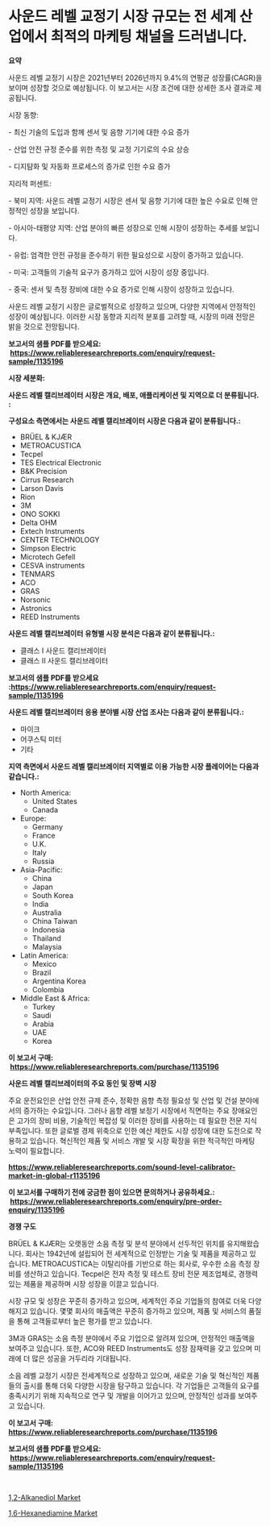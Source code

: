<p><h1>사운드 레벨 교정기 시장 규모는 전 세계 산업에서 최적의 마케팅 채널을 드러냅니다.</h1></p><p><strong>요약</strong></p>
<p><p>사운드 레벨 교정기 시장은 2021년부터 2026년까지 9.4%의 연평균 성장률(CAGR)을 보이며 성장할 것으로 예상됩니다. 이 보고서는 시장 조건에 대한 상세한 조사 결과로 제공됩니다.</p><p>시장 동향:</p><p>- 최신 기술의 도입과 함께 센서 및 음향 기기에 대한 수요 증가</p><p>- 산업 안전 규정 준수를 위한 측정 및 교정 기기로의 수요 상승</p><p>- 디지턈화 및 자동화 프로세스의 증가로 인한 수요 증가</p><p>지리적 퍼센트:</p><p>- 북미 지역: 사운드 레벨 교정기 시장은 센서 및 음향 기기에 대한 높은 수요로 인해 안정적인 성장을 보입니다.</p><p>- 아시아-태평양 지역: 산업 분야의 빠른 성장으로 인해 시장이 성장하는 추세를 보입니다.</p><p>- 유럽: 엄격한 안전 규정을 준수하기 위한 필요성으로 시장이 증가하고 있습니다.</p><p>- 미국: 고객들의 기술적 요구가 증가하고 있어 시장이 성장 중입니다.</p><p>- 중국: 센서 및 측정 장비에 대한 수요 증가로 인해 시장이 성장하고 있습니다.</p><p>사운드 레벨 교정기 시장은 글로벌적으로 성장하고 있으며, 다양한 지역에서 안정적인 성장이 예상됩니다. 이러한 시장 동향과 지리적 분포를 고려할 때, 시장의 미래 전망은 밝을 것으로 전망됩니다.</p></p>
<p><strong>보고서의 샘플 PDF를 받으세요: &nbsp;<a href="https://www.reliableresearchreports.com/enquiry/request-sample/1135196">https://www.reliableresearchreports.com/enquiry/request-sample/1135196</a></strong></p>
<p><strong>시장 세분화:</strong></p>
<p><strong> 사운드 레벨 캘리브레이터 시장은 개요, 배포, 애플리케이션 및 지역으로 더 분류됩니다. :</strong></p>
<p><strong>구성요소 측면에서는 사운드 레벨 캘리브레이터 시장은 다음과 같이 분류됩니다.:</strong></p>
<p><ul><li>BRÜEL & KJÆR</li><li>METROACUSTICA</li><li>Tecpel</li><li>TES Electrical Electronic</li><li>B&K Precision</li><li>Cirrus Research</li><li>Larson Davis</li><li>Rion</li><li>3M</li><li>ONO SOKKI</li><li>Delta OHM</li><li>Extech Instruments</li><li>CENTER TECHNOLOGY</li><li>Simpson Electric</li><li>Microtech Gefell</li><li>CESVA instruments</li><li>TENMARS</li><li>ACO</li><li>GRAS</li><li>Norsonic</li><li>Astronics</li><li>REED Instruments</li></ul></p>
<p><strong> 사운드 레벨 캘리브레이터 유형별 시장 분석은 다음과 같이 분류됩니다.:</strong></p>
<p><ul><li>클래스 I 사운드 캘리브레이터</li><li>클래스 II 사운드 캘리브레이터</li></ul></p>
<p><strong>보고서의 샘플 PDF를 받으세요 :<a href="https://www.reliableresearchreports.com/enquiry/request-sample/1135196">https://www.reliableresearchreports.com/enquiry/request-sample/1135196</a></strong></p>
<p><strong> 사운드 레벨 캘리브레이터 응용 분야별 시장 산업 조사는 다음과 같이 분류됩니다.:</strong></p>
<p><ul><li>마이크</li><li>어쿠스틱 미터</li><li>기타</li></ul></p>
<p><strong>지역 측면에서 사운드 레벨 캘리브레이터 지역별로 이용 가능한 시장 플레이어는 다음과 같습니다.:</strong></p>
<p><ul>
    <li>
        North America:
        <ul>
            <li>United States</li>
            <li>Canada</li>
        </ul>
    </li>
    <li>
        Europe:
        <ul>
            <li>Germany</li>
            <li>France</li>
            <li>U.K.</li>
            <li>Italy</li>
            <li>Russia</li>
        </ul>
    </li>
    <li>
        Asia-Pacific:
        <ul>
            <li>China</li>
            <li>Japan</li>
            <li>South Korea</li>
            <li>India</li>
            <li>Australia</li>
            <li>China Taiwan</li>
            <li>Indonesia</li>
            <li>Thailand</li>
            <li>Malaysia</li>
        </ul>
    </li>
    <li>
        Latin America:
        <ul>
            <li>Mexico</li>
            <li>Brazil</li>
            <li>Argentina Korea</li>
            <li>Colombia</li>
        </ul>
    </li>
    <li>
        Middle East & Africa:
        <ul>
            <li>Turkey</li>
            <li>Saudi</li>
            <li>Arabia</li>
            <li>UAE</li>
            <li>Korea</li>
        </ul>
    </li>
    </ul></p>
<p><strong>이 보고서 구매: &nbsp;<a href="https://www.reliableresearchreports.com/purchase/1135196">https://www.reliableresearchreports.com/purchase/1135196</a></strong></p>
<p><strong>사운드 레벨 캘리브레이터의 주요 동인 및 장벽 시장</strong></p>
<p><p>주요 운전요인은 산업 안전 규제 준수, 정확한 음향 측정 필요성 및 산업 및 건설 분야에서의 증가하는 수요입니다. 그러나 음향 레벨 보정기 시장에서 직면하는 주요 장애요인은 고가의 장비 비용, 기술적인 복잡성 및 이러한 장비를 사용하는 데 필요한 전문 지식 부족입니다. 또한 글로벌 경제 위축으로 인한 예산 제한도 시장 성장에 대한 도전으로 작용하고 있습니다. 혁신적인 제품 및 서비스 개발 및 시장 확장을 위한 적극적인 마케팅 노력이 필요합니다.</p></p>
<p><strong><a href="https://www.reliableresearchreports.com/sound-level-calibrator-market-in-global-r1135196">https://www.reliableresearchreports.com/sound-level-calibrator-market-in-global-r1135196</a></strong></p>
<p><strong>이 보고서를 구매하기 전에 궁금한 점이 있으면 문의하거나 공유하세요.: &nbsp;<a href="https://www.reliableresearchreports.com/enquiry/pre-order-enquiry/1135196">https://www.reliableresearchreports.com/enquiry/pre-order-enquiry/1135196</a></strong></p>
<p><strong>경쟁 구도</strong></p>
<p><p>BRÜEL & KJÆR는 오랫동안 소음 측정 및 분석 분야에서 선두적인 위치를 유지해왔습니다. 회사는 1942년에 설립되어 전 세계적으로 인정받는 기술 및 제품을 제공하고 있습니다. METROACUSTICA는 이탈리아를 기반으로 하는 회사로, 우수한 소음 측정 장비를 생산하고 있습니다. Tecpel은 전자 측정 및 테스트 장비 전문 제조업체로, 경쟁력 있는 제품을 제공하며 시장 성장을 이끌고 있습니다. </p><p>시장 규모 및 성장은 꾸준히 증가하고 있으며, 세계적인 주요 기업들의 참여로 더욱 다양해지고 있습니다. 몇몇 회사의 매출액은 꾸준히 증가하고 있으며, 제품 및 서비스의 품질을 통해 고객들로부터 높은 평가를 받고 있습니다. </p><p>3M과 GRAS는 소음 측정 분야에서 주요 기업으로 알려져 있으며, 안정적인 매출액을 보여주고 있습니다. 또한, ACO와 REED Instruments도 성장 잠재력을 갖고 있으며 미래에 더 많은 성공을 거두리라 기대됩니다.</p><p>소음 레벨 교정기 시장은 전세계적으로 성장하고 있으며, 새로운 기술 및 혁신적인 제품들의 출시를 통해 더욱 다양한 시장을 탐구하고 있습니다. 각 기업들은 고객들의 요구를 충족시키기 위해 지속적으로 연구 및 개발을 이어가고 있으며, 안정적인 성과를 보여주고 있습니다.</p></p>
<p><strong>이 보고서 구매: &nbsp; <a href="https://www.reliableresearchreports.com/purchase/1135196">https://www.reliableresearchreports.com/purchase/1135196</a></strong></p>
<p><strong>보고서의 샘플 PDF를 받으세요: &nbsp;<a href="https://www.reliableresearchreports.com/enquiry/request-sample/1135196">https://www.reliableresearchreports.com/enquiry/request-sample/1135196</a></strong><strong></strong></p>
<p>&nbsp;</p>
<p><p><a href="https://fuschia-pecorino-a6d.notion.site/1-2-Alkanediol-Market-The-Key-To-Successful-Business-Strategy-Forecast-Till-2031-e72a5251e3bd4966b82ae658f597d748">1,2-Alkanediol Market</a></p><p><a href="https://changeable-paste-463.notion.site/1-6-Hexanediamine-Market-Focuses-on-Market-Share-Size-and-Projected-Forecast-Till-2031-d42e7d6820814849a26ede814afbdda3">1,6-Hexanediamine Market</a></p></p>